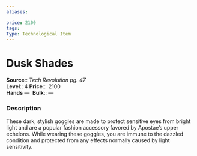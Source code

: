 ```yaml
---
aliases: 

price: 2100
tags: 
Type: Technological Item
---
```


# Dusk Shades

**Source**:: _Tech Revolution pg. 47_  
**Level**:: 4
**Price**::  2100  
**Hands** — 
**Bulk**:: —

### Description

These dark, stylish goggles are made to protect sensitive eyes from bright light and are a popular fashion accessory favored by Apostae’s upper echelons. While wearing these goggles, you are immune to the dazzled condition and protected from any effects normally caused by light sensitivity.
